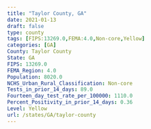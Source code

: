 ```yaml
---
title: "Taylor County, GA"
date: 2021-01-13
draft: false
type: county
tags: [FIPS:13269.0,FEMA:4.0,Non-core,Yellow]
categories: [GA]
County: Taylor County
State: GA
FIPS: 13269.0
FEMA_Region: 4.0
Population: 8020.0
NCHS_Urban_Rural_Classification: Non-core
Tests_in_prior_14_days: 89.0
Fourteen_day_test_rate_per_100000: 1110.0
Percent_Positivity_in_prior_14_days: 0.36
Level: Yellow
url: /states/GA/taylor-county
---
```



